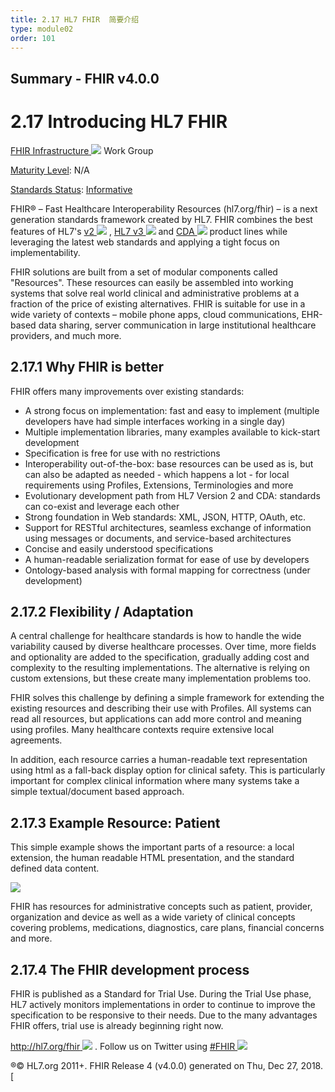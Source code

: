 ```yaml
---
title: 2.17 HL7 FHIR  简要介绍
type: module02
order: 101
---
```


## Summary - FHIR v4.0.0                   

2.17 Introducing HL7 FHIR[](summary.html#2.17 "link to here")
=============================================================

[FHIR Infrastructure ![](external.png)](http://www.hl7.org/Special/committees/fiwg/index.cfm) Work Group

[Maturity Level](versions.html#maturity): N/A

[Standards Status](versions.html#std-process): [Informative](versions.html#std-process)

FHIR® – Fast Healthcare Interoperability Resources (hl7.org/fhir) – is a next generation standards framework created by HL7. FHIR combines the best features of HL7's [v2 ![](external.png)](http://www.hl7.org/implement/standards/product_brief.cfm?product_id=185) , [HL7 v3 ![](external.png)](https://www.hl7.org/implement/standards/product_brief.cfm?product_id=186) and [CDA ![](external.png)](http://www.hl7.org/implement/standards/product_brief.cfm?product_id=7) product lines while leveraging the latest web standards and applying a tight focus on implementability.

FHIR solutions are built from a set of modular components called "Resources". These resources can easily be assembled into working systems that solve real world clinical and administrative problems at a fraction of the price of existing alternatives. FHIR is suitable for use in a wide variety of contexts – mobile phone apps, cloud communications, EHR-based data sharing, server communication in large institutional healthcare providers, and much more.

2.17.1 Why FHIR is better[](summary.html#2.17.1 "link to here")
---------------------------------------------------------------

FHIR offers many improvements over existing standards:

*   A strong focus on implementation: fast and easy to implement (multiple developers have had simple interfaces working in a single day)
*   Multiple implementation libraries, many examples available to kick-start development
*   Specification is free for use with no restrictions
*   Interoperability out-of-the-box: base resources can be used as is, but can also be adapted as needed - which happens a lot - for local requirements using Profiles, Extensions, Terminologies and more
*   Evolutionary development path from HL7 Version 2 and CDA: standards can co-exist and leverage each other
*   Strong foundation in Web standards: XML, JSON, HTTP, OAuth, etc.
*   Support for RESTful architectures, seamless exchange of information using messages or documents, and service-based architectures
*   Concise and easily understood specifications
*   A human-readable serialization format for ease of use by developers
*   Ontology-based analysis with formal mapping for correctness (under development)

2.17.2 Flexibility / Adaptation[](summary.html#flex "link to here")
-------------------------------------------------------------------

A central challenge for healthcare standards is how to handle the wide variability caused by diverse healthcare processes. Over time, more fields and optionality are added to the specification, gradually adding cost and complexity to the resulting implementations. The alternative is relying on custom extensions, but these create many implementation problems too.

FHIR solves this challenge by defining a simple framework for extending the existing resources and describing their use with Profiles. All systems can read all resources, but applications can add more control and meaning using profiles. Many healthcare contexts require extensive local agreements.

In addition, each resource carries a human-readable text representation using html as a fall-back display option for clinical safety. This is particularly important for complex clinical information where many systems take a simple textual/document based approach.

2.17.3 Example Resource: Patient[](summary.html#2.17.3 "link to here")
----------------------------------------------------------------------

This simple example shows the important parts of a resource: a local extension, the human readable HTML presentation, and the standard defined data content.

![](shot.png)

FHIR has resources for administrative concepts such as patient, provider, organization and device as well as a wide variety of clinical concepts covering problems, medications, diagnostics, care plans, financial concerns and more.

2.17.4 The FHIR development process[](summary.html#2.17.4 "link to here")
-------------------------------------------------------------------------

FHIR is published as a Standard for Trial Use. During the Trial Use phase, HL7 actively monitors implementations in order to continue to improve the specification to be responsive to their needs. Due to the many advantages FHIR offers, trial use is already beginning right now.

[http://hl7.org/fhir ![](external.png)](http://hl7.org/fhir) . Follow us on Twitter using [#FHIR ![](external.png)](https://twitter.com/search?q=%23FHIR) 

®© HL7.org 2011+. FHIR Release 4 (v4.0.0) generated on Thu, Dec 27, 2018. [
  